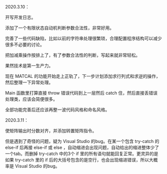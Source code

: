 2020.3.10：

开写开发日志。

添加了一个有限状态自动机判断参数合法性，非常好用。

完善了一些代码缺陷，比如以前的字符串处理很繁琐，合理配置程序结构可以减少很多不必要的讨论。

把加减乘操作按排上了，有了参数合法性的判断，写起来就非常轻松。

果然技术是第一生产力。

现在 MATCAL 的功能开始走上正轨了，下一步计划添加求行列式和求逆的操作，然后整理一下异常处理。

Main 函数里打算直接 throw 错误代码到上一层然后 catch 住，然后直接丢错误处理类，应该会简便很多。

全部功能完善后还应该再整一波代码风格和命名风格。

2020.3.11：

使矩阵输出时分数对齐，并添加转置矩阵指令。

但是遇到了奇怪的问题，疑为 Visual Studio 的bug。在某一个包含 try-catch 的 else-if 后再接 else-if 或 else ，自动缩进会出现问题，自动给出的缩进整体少了一个tab。而删掉 try-catch 中的3个 if 里的所有语句就能回复正常。更灵异的是如果 try-catch 里的 if 后的大括号包含的是空行，也会出现缩进错误，所以大概率是 Visual Studio 的bug。